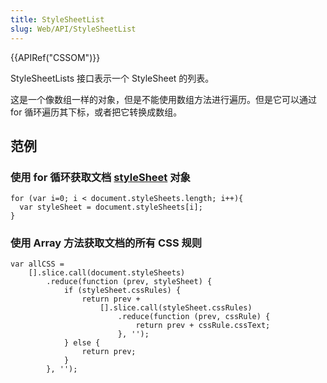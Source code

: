 ```yaml
---
title: StyleSheetList
slug: Web/API/StyleSheetList
---
```

{{APIRef("CSSOM")}}

StyleSheetLists 接口表示一个 StyleSheet 的列表。

这是一个像数组一样的对象，但是不能使用数组方法进行遍历。但是它可以通过 for 循环遍历其下标，或者把它转换成数组。

## 范例

### 使用 for 循环获取文档 [styleSheet](https://developer.mozilla.org/zh-CN/docs/Web/API/CSSStyleSheet) 对象

```plain
for (var i=0; i < document.styleSheets.length; i++){
  var styleSheet = document.styleSheets[i];
}
```

### 使用 Array 方法获取文档的所有 CSS 规则

```plain
var allCSS =
    [].slice.call(document.styleSheets)
        .reduce(function (prev, styleSheet) {
            if (styleSheet.cssRules) {
                return prev +
                    [].slice.call(styleSheet.cssRules)
                        .reduce(function (prev, cssRule) {
                            return prev + cssRule.cssText;
                        }, '');
            } else {
                return prev;
            }
        }, '');
```
